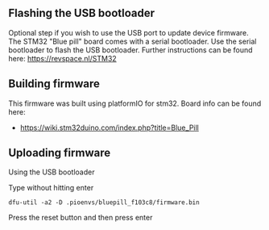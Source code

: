 ## Flashing the USB bootloader
Optional step if you wish to use the USB port to update device firmware.
The STM32 "Blue pill" board comes with a serial bootloader.
Use the serial bootloader to flash the USB bootloader.
Further instructions can be found here: https://revspace.nl/STM32

## Building firmware
This firmware was built using platformIO for stm32. Board info can be found here:
- https://wiki.stm32duino.com/index.php?title=Blue_Pill

## Uploading firmware
Using the USB bootloader

Type without hitting enter
```
dfu-util -a2 -D .pioenvs/bluepill_f103c8/firmware.bin
```
Press the reset button and then press enter
